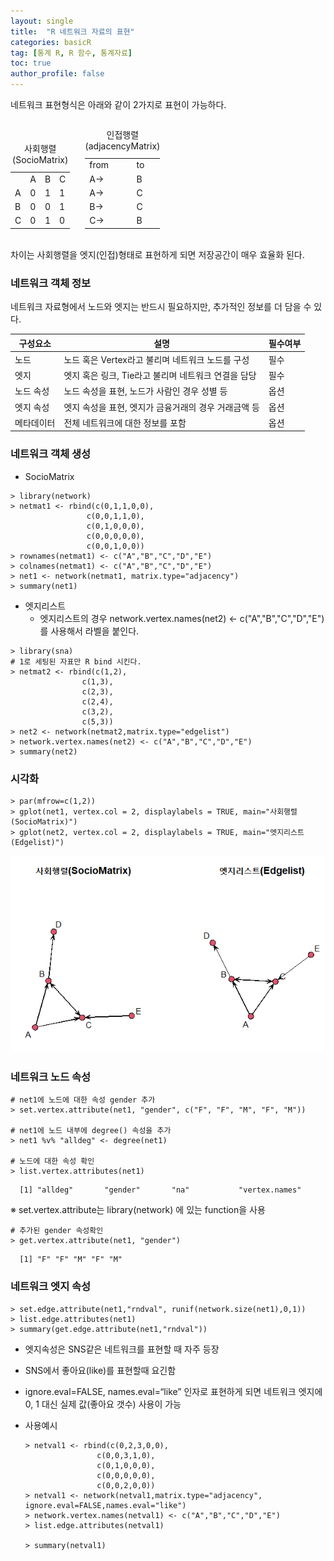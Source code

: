 ```yaml
---
layout: single
title:  "R 네트워크 자료의 표현"
categories: basicR
tag: [통계 R, R 함수, 통계자료]
toc: true
author_profile: false
---
```


네트워크 표현형식은 아래와 같이 2가지로 표현이 가능하다.

<div style="display:inline-block;">
<table>
<caption>사회행렬(SocioMatrix)</caption>
    <tr><td></td><td>A</td><td>B</td><td>C</td></tr>
    <tr><td>A</td><td>0</td><td>1</td><td>1</td></tr>
    <tr><td>B</td><td>0</td><td>0</td><td>1</td></tr>
    <tr><td>C</td><td>0</td><td>1</td><td>0</td></tr>
</table>
</div>
<div style="display:inline-block;margin-left:20px;">
<table style="width:200px;">
<caption>인접행렬(adjacencyMatrix)</caption>
    <tr><td>from</td><td>to</td></tr>
    <tr><td>A-></td><td>B</td></tr>
    <tr><td>A-></td><td>C</td></tr>
    <tr><td>B-></td><td>C</td></tr>
    <tr><td>C-></td><td>B</td></tr>    
</table>
</div>

차이는 사회행렬을 엣지(인접)형태로 표현하게 되면 저장공간이 매우 효율화 된다.

### 네트워크 객체 정보
네트워크 자료형에서 노드와 엣지는 반드시 필요하지만, 추가적인 정보를 더 담을 수 있다.

|구성요소|설명|필수여부|
|-|-|-|
|노드|노드 혹은 Vertex라고 불리며 네트워크 노드를 구성|필수|
|엣지|엣지 혹은 링크, Tie라고 불리며 네트워크 연결을 담당|필수|
|노드 속성|노드 속성을 표현, 노드가 사람인 경우 성별 등|옵션|
|엣지 속성|엣지 속성을 표현, 엣지가 금융거래의 경우 거래금액 등|옵션|
|메타데이터|전체 네트워크에 대한 정보를 포함|옵션|

### 네트워크 객체 생성
* SocioMatrix
```{r}
> library(network)
> netmat1 <- rbind(c(0,1,1,0,0),
                 c(0,0,1,1,0),
                 c(0,1,0,0,0),
                 c(0,0,0,0,0),
                 c(0,0,1,0,0))
> rownames(netmat1) <- c("A","B","C","D","E")
> colnames(netmat1) <- c("A","B","C","D","E")
> net1 <- network(netmat1, matrix.type="adjacency")
> summary(net1)
```

* 엣지리스트
  * 엣지리스트의 경우 network.vertex.names(net2) <- c("A","B","C","D","E") 를 사용해서 라벨을 붙인다.
```{r}
> library(sna)
# 1로 세팅된 자표만 R bind 시킨다.
> netmat2 <- rbind(c(1,2),
                c(1,3),
                c(2,3),
                c(2,4),
                c(3,2),
                c(5,3))
> net2 <- network(netmat2,matrix.type="edgelist")
> network.vertex.names(net2) <- c("A","B","C","D","E")
> summary(net2)
```

### 시각화
```{r}
> par(mfrow=c(1,2))
> gplot(net1, vertex.col = 2, displaylabels = TRUE, main="사회행렬(SocioMatrix)")
> gplot(net2, vertex.col = 2, displaylabels = TRUE, main="엣지리스트(Edgelist)")
```

<center><img src="../../images/2022-03-26-basicR-5/bas-1.png"></center>


### 네트워크 노드 속성
```{r}
# net1에 노드에 대한 속성 gender 추가
> set.vertex.attribute(net1, "gender", c("F", "F", "M", "F", "M"))

# net1에 노드 내부에 degree() 속성을 추가
> net1 %v% "alldeg" <- degree(net1)

# 노드에 대한 속성 확인
> list.vertex.attributes(net1)
```
```
  [1] "alldeg"       "gender"       "na"           "vertex.names"
```
※ set.vertex.attribute는 library(network) 에 있는 function을 사용

```{r}
# 추가된 gender 속성확인
> get.vertex.attribute(net1, "gender")
```
```
  [1] "F" "F" "M" "F" "M"
```

### 네트워크 엣지 속성

```{r}
> set.edge.attribute(net1,"rndval", runif(network.size(net1),0,1))
> list.edge.attributes(net1)
> summary(get.edge.attribute(net1,"rndval"))
```

  * 엣지속성은 SNS같은 네트워크를 표현할 때 자주 등장
  * SNS에서 좋아요(like)를 표현할때 요긴함
  * ignore.eval=FALSE, names.eval=“like” 인자로 표현하게 되면 네트워크 엣지에 0, 1 대신 실제 값(좋아요 갯수) 사용이 가능
  * 사용예시
  
    ```{r}
    > netval1 <- rbind(c(0,2,3,0,0),
                    c(0,0,3,1,0),
                    c(0,1,0,0,0),
                    c(0,0,0,0,0),
                    c(0,0,2,0,0))
    > netval1 <- network(netval1,matrix.type="adjacency", ignore.eval=FALSE,names.eval="like")
    > network.vertex.names(netval1) <- c("A","B","C","D","E")
    > list.edge.attributes(netval1)

    > summary(netval1)
    ```



